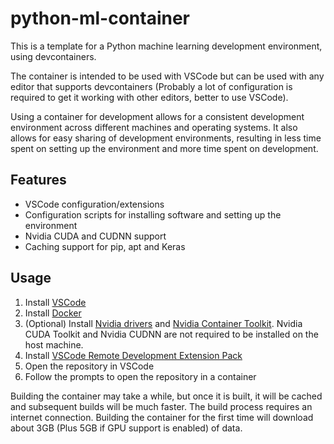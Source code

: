 # python-ml-container
This is a template for a Python machine learning development environment, using devcontainers.

The container is intended to be used with VSCode but can be used with any editor that supports devcontainers (Probably a lot of configuration is required to get it working with other editors, better to use VSCode).

Using a container for development allows for a consistent development environment across different machines and operating systems.
It also allows for easy sharing of development environments, resulting in less time spent on setting up the environment and more time spent on development.

## Features
- VSCode configuration/extensions
- Configuration scripts for installing software and setting up the environment
- Nvidia CUDA and CUDNN support
- Caching support for pip, apt and Keras

## Usage
1. Install [VSCode](https://code.visualstudio.com/)
1. Install [Docker](https://docs.docker.com/get-docker/)
1. (Optional) Install [Nvidia drivers](https://www.nvidia.com/Download/index.aspx?lang=en-us) and [Nvidia Container Toolkit](https://docs.nvidia.com/datacenter/cloud-native/container-toolkit/install-guide.html#docker). Nvidia CUDA Toolkit and Nvidia CUDNN are not required to be installed on the host machine.
1. Install [VSCode Remote Development Extension Pack](https://marketplace.visualstudio.com/items?itemName=ms-vscode-remote.vscode-remote-extensionpack)
1. Open the repository in VSCode
1. Follow the prompts to open the repository in a container

Building the container may take a while, but once it is built, it will be cached and subsequent builds will be much faster.
The build process requires an internet connection. Building the container for the first time will download about 3GB (Plus 5GB if GPU support is enabled) of data.

